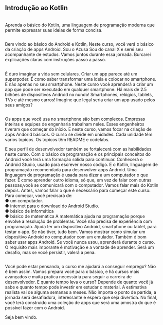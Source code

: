 <h2> Introdução ao Kotlin </h2>
<br>
Aprenda o básico do Kotlin, uma linguagem de programação moderna que permite expressar suas ideias de forma concisa.

##

Bem vindo ao básico do Android e Kotlin,
Neste curso, você verá o básico da criação de apps Android.
Sou o Azusa
Sou do canal X e serei seu acompanhante de estudos.
Vamos juntos durante essa jornada.
Burcarei explicações claras com instruções passo a passo.

##

É duro imaginar a vida sem celulares.
Criar um app parece até um superpoder.
É como saber transformar uma ideia e colocar no smartphone.
E não apenas no seu smartphone.
Neste curso você aprenderá a criar um app que pode ser executado em qualquer smartphone.
Há mais de 2.5 bilhões de dispositivos Android no nundo!
Smartphones, relógios, tablets, TVs e até mesmo carros!
Imagine que legal seria criar um app usado pelos seus amigos?

##

Os apps que você usa no smartphone são bem complexos.
Empresas inteiras e equipes de engenharia trabalham neles.
Esses engenheiros tiveram que começar do início.
E neste curso, vamos focar na criação de apps Andorid básicos.
O curso se divide em unidades.
Cada unidade têm varios topicos.
Os topicos têm README e codelabs.

E seu perfil de desenvolvedor também se fortalecerá com as habilidades neste curso.
Com o básico da programação e os principais conceitos do Android você terá uma formação sólida para continuar.
Conhecerá o Android Studio, usado para escrever nosso código.
E o Kotlin, linguagem de programação recomendada para desenvolver apps Android.
Uma linguagem de programação é usada para dizer a um computador o que fazer.
É como aprender outro idioma, só que, em vez de falar com outras pessoas,você se comunicará com o computador.
Vamos falar mais do Kotlin depois.
Antes, vamos falar o que é necessário para começar este curso.
Para começar, você precisará de:
<br>
● um computador.
<br>
● internet para o download do Android Studio.
<br>
● básico de informática
<br>
● básico de matemática
A matemática ajuda na programação porque envolve a resolução de problemas.
Você não precisa de experiência com programação.
Ajuda ter um dispositivo Android, smartphone ou tablet, para testar o app.
Se não tiver, tudo bem.
Vamos mostrar como simular um dispositivo Android no computador com um emulador.
Também é bom saber usar apps Android.
Se você nunca usou, aprenderá durante o curso.
O requisito mais imporante é motivação e a vontade de aprender.
Será um desafio, mas se você persistir, valerá a pena.

##

Você pode estar pensando, o curso me ajudará a conseguir emprego?
Não é bem assim.
Vamos prepara você para o básico, e há cursos mais avançados e muita pratica necessária para seguir a carreira de desenvolvedor.
E quanto tempo leva o curso?
Depende de quanto você já sabe e quanto tempo pode investir em estudar o material.
A estimativa realista vai de alguma semanas a meses.
Não importa o ponto de partida, a jornada será desafiadora, interessante e espero que seja divertida.
No final, você terá construido uma coleção de apps que será uma amostra do que é possível fazer com o Android.

Seja bem vindo.